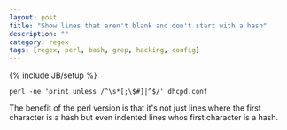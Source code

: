 ```yaml
---
layout: post
title: "Show lines that aren't blank and don't start with a hash"
description: ""
category: regex
tags: [regex, perl, bash, grep, hacking, config]
---
```

{% include JB/setup %}

`perl -ne 'print unless /^\s*[;\$#]|^$/' dhcpd.conf`

The benefit of the perl version is that it's not just lines where the first character is a hash but even indented lines whos first character is a hash.
